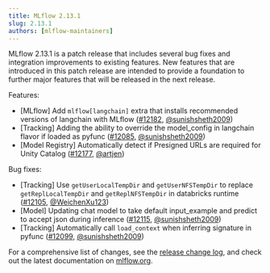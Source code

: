 ```yaml
---
title: MLflow 2.13.1
slug: 2.13.1
authors: [mlflow-maintainers]
---
```


MLflow 2.13.1 is a patch release that includes several bug fixes and integration improvements to existing features. New features that are introduced in this patch release are intended to provide a foundation to further major features that will be released in the next release.

Features:

- [MLflow] Add `mlflow[langchain]` extra that installs recommended versions of langchain with MLflow ([#12182](https://github.com/mlflow/mlflow/pull/12182), [@sunishsheth2009](https://github.com/sunishsheth2009))
- [Tracking] Adding the ability to override the model_config in langchain flavor if loaded as pyfunc ([#12085](https://github.com/mlflow/mlflow/pull/12085), [@sunishsheth2009](https://github.com/sunishsheth2009))
- [Model Registry] Automatically detect if Presigned URLs are required for Unity Catalog ([#12177](https://github.com/mlflow/mlflow/pull/12177), [@artjen](https://github.com/artjen))

Bug fixes:

- [Tracking] Use `getUserLocalTempDir` and `getUserNFSTempDir` to replace `getReplLocalTempDir` and `getReplNFSTempDir` in databricks runtime ([#12105](https://github.com/mlflow/mlflow/pull/12105), [@WeichenXu123](https://github.com/WeichenXu123))
- [Model] Updating chat model to take default input_example and predict to accept json during inference ([#12115](https://github.com/mlflow/mlflow/pull/12115), [@sunishsheth2009](https://github.com/sunishsheth2009))
- [Tracking] Automatically call `load_context` when inferring signature in pyfunc ([#12099](https://github.com/mlflow/mlflow/pull/12099), [@sunishsheth2009](https://github.com/sunishsheth2009))

For a comprehensive list of changes, see the [release change log](https://github.com/mlflow/mlflow/releases/tag/v2.13.1), and check out the latest documentation on [mlflow.org](http://mlflow.org/).
